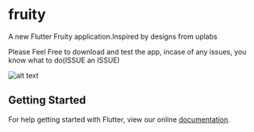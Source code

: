 # fruity

A new Flutter Fruity application.Inspired by designs from uplabs

Please Feel Free to download and test the app, incase of any issues, you know what to do(ISSUE an ISSUE)

![alt text](https://raw.githubusercontent.com/trey-rosius/fruity/master/assets/images/fruity.png)
## Getting Started

For help getting started with Flutter, view our online
[documentation](https://flutter.io/).
